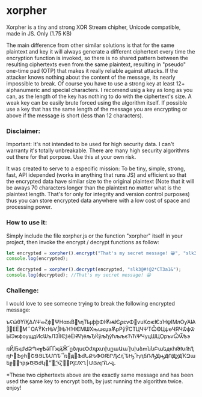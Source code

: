 # xorpher

Xorpher is a tiny and strong XOR Stream chipher, Unicode compatible, made in JS. Only (1.75 KB)

The main difference from other similar solutions is that for the same plaintext and key it will always generate a different ciphertext every time the encryption function is invoked, so there is no shared pattern between the resulting ciphertexts even from the same plaintext, resulting in "pseudo" one-time pad (OTP) that makes it really reliable against attacks. If the attacker knows nothing about the content of the message, its nearly impossible to break. Of course you have to use a strong key at least 12+ alphanumeric and special characters. I recomend usig a key as long as you can, as the length of the key has nothing to do with the ciphertext's size. A weak key can be easily brute forced using the algorithm itself. If possible use a key that has the same length of the message you are encrypting or above if the message is short (less than 12 characters).

### Disclaimer:

Important: It's not intended to be used for high security data. I can't warranty it's totally unbreakable. There are many high security algorithms out there for that porpose. Use this at your own risk.

It was created to serve to a especific mission: To be tiny, simple, strong, fast, API idepended (works in anything that runs JS) and efficient so that the encrypted data have similar size to the original plaintext (Note that it will be aways 70 characters longer than the plaintext no matter what is the plaintext length. That's for only for integrity and version control purposes) thus you can store encrypted data anywhere with a low cost of space and processing power.

### How to use it:

Simply include the file xorpher.js or the function "xorpher" itself in your project, then invoke the encrypt / decrypt functions as follow:

```javascript
let encrypted = xorpher().encrypt("That's my secret message! 😀", "slk3@#!@2*CT3a1&");
console.log(encrypted);

let decrypted = xorpher().decrypt(encrypted, "slk3@#!@2*CT3a1&");
console.log(decrypted); //That's my secret message! 😀
```

### Challenge:

I would love to see someone trying to break the following encrypted message:

ъϚώθϒϊϏΔΛΨ⏛ζϕ΢ΨΗαϭιΒ΢ϞηТѣμϸϸΦѬѭѤϼενΦ΂ѵυΚѻѥѤзΉѱΙΜлѸΆѨѮ΃ΕЁ΃Μ΅ΟΑϔΚтЊѴѮЊΉΉѤΜѠХњѡєџэѪрРўЎСТЦЧѰТѼѲЦѱѳЧЯЧѿͮфѿЫЭѥфѹщдИсѠъЛЗЇІЄѯѐЁѬђёљЂЌўљђўћљљєЋЋѰЧуцШЦѺръѵѼѾѣэ

ռҊӏҔқժԀՁՊҝ┱ҌӛҐҐҗҋӜ՜ըծԓսԑՕժԯԗտխըաԱա՝խխձՠննԲաեԫհԹԽԹԮղԻ՗Ֆջհ՗ՇՑՅԼԎՄՈԎ՛՞ռ՘ԭ՗ՖԁՆՔԏՓՕԘՐԒՀԓ՝ԎԢ՜ԦԥճՌԠԬԣԬՈԬշԬҠԶաեִջ԰԰קרթԾֽԾժկּ՗״ֽ՗֢՚֧֡ԅ֪֦֮֮֡ՙ׻׾Ԗ֦ԐԔՂ׀ՄՅԕ׃֛Ռ֘ՆՎְֳւ

*These two ciphertexts above are the exactly same message and has been used the same key to encrypt both, by just running the algorithm twice. enjoy!

